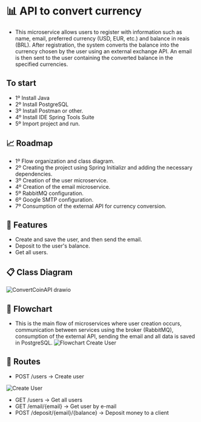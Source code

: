 # 📊 API to convert currency
- This microservice allows users to register with information such as name, email, preferred currency (USD, EUR, etc.) and balance in reais (BRL). After registration, the system converts the balance into the currency chosen by the user using an external exchange API. An email is then sent to the user containing the converted balance in the specified currencies.

## To start
- 1º Install Java
- 2º Install PostgreSQL
- 3º Install Postman or other.
- 4º Install IDE Spring Tools Suite
- 5º Import project and run.

## 📈 Roadmap
- 1º Flow organization and class diagram.
- 2º Creating the project using Spring Initializr and adding the necessary dependencies.
- 3º Creation of the user microservice.
- 4º Creation of the email microservice.
- 5º RabbitMQ configuration.
- 6º Google SMTP configuration.
- 7º Consumption of the external API for currency conversion.

## 🚀 Features
- Create and save the user, and then send the email.
- Deposit to the user's balance.
- Get all users.
  
## 📋 Class Diagram
![ConvertCoinAPI drawio](https://github.com/user-attachments/assets/57ca33a7-b2c7-4aad-a4f1-00d2a2923484)

## 🚦 Flowchart
- This is the main flow of microservices where user creation occurs, communication between services using the broker (RabbitMQ), consumption of the external API, sending the email and all data is saved in PostgreSQL.
![Flowchart Create User](https://github.com/user-attachments/assets/4b88f3ee-89c2-4bc3-a89a-14aa794f8fe6)

## 🔗 Routes
- POST /users -> Create user
  
![Create User](https://github.com/user-attachments/assets/95650414-5ac1-436d-8b58-a71260cbdd52)
- GET /users -> Get all users
- GET /email/{email} -> Get user by e-mail
- POST /deposit/{email}/{balance} -> Deposit money to a client

